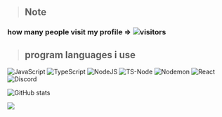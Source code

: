 
> ## **Note**
### how many people visit my profile => ![visitors](https://komarev.com/ghpvc/?username=euvii&style=flat&color=010101&label=visitors)


> ## **program languages i use**

![JavaScript](https://img.shields.io/badge/JavaScript-F7DF1E.svg?style=for-the-badge&logo=JavaScript&logoColor=black)
![TypeScript](https://img.shields.io/badge/TypeScript-3178C6.svg?style=for-the-badge&logo=TypeScript&logoColor=white)
![NodeJS](https://img.shields.io/badge/Node.js-5FA04E.svg?style=for-the-badge&logo=nodedotjs&logoColor=white)
![TS-Node](https://img.shields.io/badge/tsnode-3178C6.svg?style=for-the-badge&logo=ts-node&logoColor=white)
![Nodemon](https://img.shields.io/badge/Nodemon-76D04B.svg?style=for-the-badge&logo=Nodemon&logoColor=white)
![React](https://img.shields.io/badge/React-61DAFB.svg?style=for-the-badge&logo=React&logoColor=black)
![Discord](https://img.shields.io/badge/Discord-5865F2.svg?style=for-the-badge&logo=Discord&logoColor=white)

![GitHub stats](https://github-readme-stats.vercel.app/api?username=euvii&theme=dark)

<img src="https://discord.c99.nl/widget/theme-4/702848671540314133.png">
